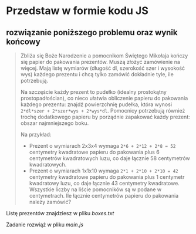 # Przedstaw w formie kodu JS 
## rozwiązanie poniższego problemu oraz wynik końcowy

>
> Zbliża się Boże Narodzenie a pomocnikom Świętego Mikołaja kończy się papier do pakowania prezentów. Muszą złożyć zamówienie na więcej. Mają listę wymiarów (długość dl, szerokość szer i wysokość wys) każdego prezentu i chcą tylko zamówić dokładnie tyle, ile potrzebują.
>
> Na szczęście każdy prezent to pudełko (idealny prostokątny prostopadłościan), co nieco ułatwia obliczenie papieru do pakowania każdego prezentu: znajdź powierzchnię pudełka, która wynosi ```2*dl*szer + 2*szer*wys + 2*wys*dl```. 
Pomocnicy potrzebują również trochę dodatkowego papieru by porządnie zapakować każdy prezent: obszar najmniejszego boku.
>
> Na przykład:
> * Prezent o wymiarach 2x3x4 wymaga ```2*6 + 2*12 + 2*8 = 52``` centymetry kwadratowe papieru do pakowania plus 6 centymetrów kwadratowych luzu, co daje łącznie 58 centymetrów kwadratowych.
> * Prezent o wymiarach 1x1x10 wymaga ```2*1 + 2*10 + 2*10 = 42``` centymetry kwadratowe papieru do pakowania plus 1 centymetr kwadratowy luzu, co daje łącznie 43 centymetry kwadratowe.
Wszystkie liczby na liście pomocników są w podane w centymetrach. Ile łącznie centymetrów papieru do pakowania należy zamówić?
>

Listę prezentów znajdziesz w pliku _boxes.txt_

Zadanie rozwiąż w pliku _main.js_
